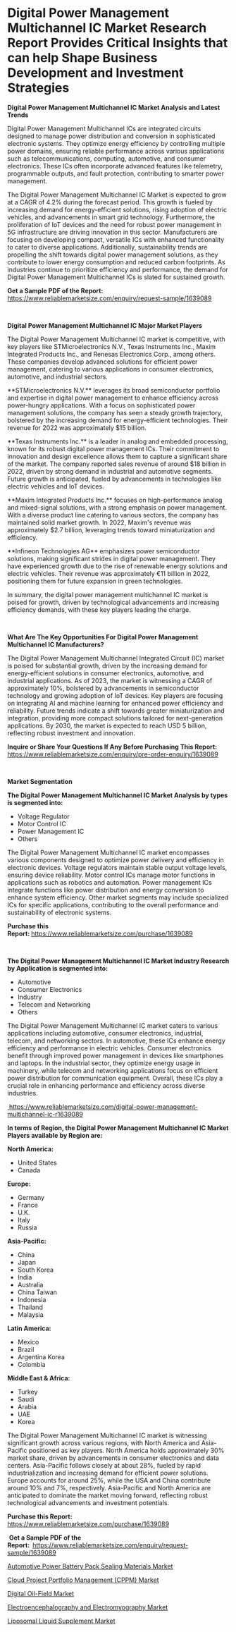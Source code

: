 <p><h1>Digital Power Management Multichannel IC Market Research Report Provides Critical Insights that can help Shape Business Development and Investment Strategies</h1></p><p><strong>Digital Power Management Multichannel IC Market Analysis and Latest Trends</strong></p>
<p><p>Digital Power Management Multichannel ICs are integrated circuits designed to manage power distribution and conversion in sophisticated electronic systems. They optimize energy efficiency by controlling multiple power domains, ensuring reliable performance across various applications such as telecommunications, computing, automotive, and consumer electronics. These ICs often incorporate advanced features like telemetry, programmable outputs, and fault protection, contributing to smarter power management.</p><p>The Digital Power Management Multichannel IC Market is expected to grow at a CAGR of 4.2% during the forecast period. This growth is fueled by increasing demand for energy-efficient solutions, rising adoption of electric vehicles, and advancements in smart grid technology. Furthermore, the proliferation of IoT devices and the need for robust power management in 5G infrastructure are driving innovation in this sector. Manufacturers are focusing on developing compact, versatile ICs with enhanced functionality to cater to diverse applications. Additionally, sustainability trends are propelling the shift towards digital power management solutions, as they contribute to lower energy consumption and reduced carbon footprints. As industries continue to prioritize efficiency and performance, the demand for Digital Power Management Multichannel ICs is slated for sustained growth.</p></p>
<p><strong>Get a Sample PDF of the Report:&nbsp;</strong> <a href="https://www.reliablemarketsize.com/enquiry/request-sample/1639089?utm_campaign=1838&utm_medium=2&utm_source=Github&utm_content=ia&utm_term=07122024&utm_id=digital-power-management-multichannel-ic">https://www.reliablemarketsize.com/enquiry/request-sample/1639089</a></p>
<p>&nbsp;</p>
<p><strong>Digital Power Management Multichannel IC Major Market Players</strong></p>
<p><p>The Digital Power Management Multichannel IC market is competitive, with key players like STMicroelectronics N.V., Texas Instruments Inc., Maxim Integrated Products Inc., and Renesas Electronics Corp., among others. These companies develop advanced solutions for efficient power management, catering to various applications in consumer electronics, automotive, and industrial sectors.</p><p>**STMicroelectronics N.V.** leverages its broad semiconductor portfolio and expertise in digital power management to enhance efficiency across power-hungry applications. With a focus on sophisticated power management solutions, the company has seen a steady growth trajectory, bolstered by the increasing demand for energy-efficient technologies. Their revenue for 2022 was approximately $15 billion.</p><p>**Texas Instruments Inc.** is a leader in analog and embedded processing, known for its robust digital power management ICs. Their commitment to innovation and design excellence allows them to capture a significant share of the market. The company reported sales revenue of around $18 billion in 2022, driven by strong demand in industrial and automotive segments. Future growth is anticipated, fueled by advancements in technologies like electric vehicles and IoT devices.</p><p>**Maxim Integrated Products Inc.** focuses on high-performance analog and mixed-signal solutions, with a strong emphasis on power management. With a diverse product line catering to various sectors, the company has maintained solid market growth. In 2022, Maxim's revenue was approximately $2.7 billion, leveraging trends toward miniaturization and efficiency.</p><p>**Infineon Technologies AG** emphasizes power semiconductor solutions, making significant strides in digital power management. They have experienced growth due to the rise of renewable energy solutions and electric vehicles. Their revenue was approximately €11 billion in 2022, positioning them for future expansion in green technologies.</p><p>In summary, the digital power management multichannel IC market is poised for growth, driven by technological advancements and increasing efficiency demands, with these key players leading the charge.</p></p>
<p>&nbsp;</p>
<p><strong>What Are The Key Opportunities For Digital Power Management Multichannel IC Manufacturers?</strong></p>
<p><p>The Digital Power Management Multichannel Integrated Circuit (IC) market is poised for substantial growth, driven by the increasing demand for energy-efficient solutions in consumer electronics, automotive, and industrial applications. As of 2023, the market is witnessing a CAGR of approximately 10%, bolstered by advancements in semiconductor technology and growing adoption of IoT devices. Key players are focusing on integrating AI and machine learning for enhanced power efficiency and reliability. Future trends indicate a shift towards greater miniaturization and integration, providing more compact solutions tailored for next-generation applications. By 2030, the market is expected to reach USD 5 billion, reflecting robust investment and innovation.</p></p>
<p><strong>Inquire or Share Your Questions If Any Before Purchasing This Report:</strong> <a href="https://www.reliablemarketsize.com/enquiry/pre-order-enquiry/1639089?utm_campaign=1838&utm_medium=2&utm_source=Github&utm_content=ia&utm_term=07122024&utm_id=digital-power-management-multichannel-ic">https://www.reliablemarketsize.com/enquiry/pre-order-enquiry/1639089</a></p>
<p>&nbsp;</p>
<p><strong>Market Segmentation</strong></p>
<p><strong>The Digital Power Management Multichannel IC Market Analysis by types is segmented into:</strong></p>
<p><ul><li>Voltage Regulator</li><li>Motor Control IC</li><li>Power Management IC</li><li>Others</li></ul></p>
<p><p>The Digital Power Management Multichannel IC market encompasses various components designed to optimize power delivery and efficiency in electronic devices. Voltage regulators maintain stable output voltage levels, ensuring device reliability. Motor control ICs manage motor functions in applications such as robotics and automation. Power management ICs integrate functions like power distribution and energy conversion to enhance system efficiency. Other market segments may include specialized ICs for specific applications, contributing to the overall performance and sustainability of electronic systems.</p></p>
<p><strong>Purchase this Report:&nbsp;</strong><a href="https://www.reliablemarketsize.com/purchase/1639089?utm_campaign=1838&utm_medium=2&utm_source=Github&utm_content=ia&utm_term=07122024&utm_id=digital-power-management-multichannel-ic">https://www.reliablemarketsize.com/purchase/1639089</a></p>
<p>&nbsp;</p>
<p><strong>The Digital Power Management Multichannel IC Market Industry Research by Application is segmented into:</strong></p>
<p><ul><li>Automotive</li><li>Consumer Electronics</li><li>Industry</li><li>Telecom and Networking</li><li>Others</li></ul></p>
<p><p>The Digital Power Management Multichannel IC market caters to various applications including automotive, consumer electronics, industrial, telecom, and networking sectors. In automotive, these ICs enhance energy efficiency and performance in electric vehicles. Consumer electronics benefit through improved power management in devices like smartphones and laptops. In the industrial sector, they optimize energy usage in machinery, while telecom and networking applications focus on efficient power distribution for communication equipment. Overall, these ICs play a crucial role in enhancing performance and efficiency across diverse industries.</p></p>
<p><a href="https://www.reliablemarketsize.com/digital-power-management-multichannel-ic-r1639089?utm_campaign=1838&utm_medium=2&utm_source=Github&utm_content=ia&utm_term=07122024&utm_id=digital-power-management-multichannel-ic">&nbsp;https://www.reliablemarketsize.com/digital-power-management-multichannel-ic-r1639089</a></p>
<p><strong>In terms of Region, the Digital Power Management Multichannel IC Market Players available by Region are:</strong></p>
<p>
    <p> <strong> North America: </strong>
        <ul>
            <li>United States</li>
            <li>Canada</li>
        </ul>
        </p> 
    <p> <strong> Europe: </strong>
        <ul>
            <li>Germany</li>
            <li>France</li>
            <li>U.K.</li>
            <li>Italy</li>
            <li>Russia</li>
        </ul>
        </p> 
    <p> <strong> Asia-Pacific: </strong>
        <ul>
            <li>China</li>
            <li>Japan</li>
            <li>South Korea</li>
            <li>India</li>
            <li>Australia</li>
            <li>China Taiwan</li>
            <li>Indonesia</li>
            <li>Thailand</li>
            <li>Malaysia</li>
        </ul>
        </p> 
    <p> <strong> Latin America: </strong>
        <ul>
            <li>Mexico</li>
            <li>Brazil</li>
            <li>Argentina Korea</li>
            <li>Colombia</li>
        </ul>
        </p> 
    <p> <strong> Middle East & Africa: </strong>
        <ul>
            <li>Turkey</li>
            <li>Saudi</li>
            <li>Arabia</li>
            <li>UAE</li>
            <li>Korea</li>
        </ul>
    </p>
    </p>
<p><p>The Digital Power Management Multichannel IC market is witnessing significant growth across various regions, with North America and Asia-Pacific positioned as key players. North America holds approximately 30% market share, driven by advancements in consumer electronics and data centers. Asia-Pacific follows closely at about 28%, fueled by rapid industrialization and increasing demand for efficient power solutions. Europe accounts for around 25%, while the USA and China contribute around 10% and 7%, respectively. Asia-Pacific and North America are anticipated to dominate the market moving forward, reflecting robust technological advancements and investment potentials.</p></p>
<p><strong>Purchase this Report: </strong><a href="https://www.reliablemarketsize.com/purchase/1639089?utm_campaign=1838&utm_medium=2&utm_source=Github&utm_content=ia&utm_term=07122024&utm_id=digital-power-management-multichannel-ic">https://www.reliablemarketsize.com/purchase/1639089</a></p>
<p>&nbsp;<strong>Get a Sample PDF of the Report:&nbsp;&nbsp;</strong><a href="https://www.reliablemarketsize.com/enquiry/request-sample/1639089?utm_campaign=1838&utm_medium=2&utm_source=Github&utm_content=ia&utm_term=07122024&utm_id=digital-power-management-multichannel-ic">https://www.reliablemarketsize.com/enquiry/request-sample/1639089</a></p>
<p><strong></strong></p>
<p><p><a href="https://issuu.com/reportprime-2/docs/automotive-power-battery-pack-sealing-materials-ma?utm_campaign=1838&utm_medium=2&utm_source=Github&utm_content=ia&utm_term=07122024&utm_id=digital-power-management-multichannel-ic">Automotive Power Battery Pack Sealing Materials Market</a></p><p><a href="https://www.linkedin.com/pulse/cloud-project-portfolio-management-cppm-market-consolidation-njy6c?utm_campaign=1838&utm_medium=2&utm_source=Github&utm_content=ia&utm_term=07122024&utm_id=digital-power-management-multichannel-ic">Cloud Project Portfolio Management (CPPM) Market</a></p><p><a href="https://www.linkedin.com/pulse/positive-growth-outlook-global-digital-oil-field-market-forecasting-j7nxc?utm_campaign=1838&utm_medium=2&utm_source=Github&utm_content=ia&utm_term=07122024&utm_id=digital-power-management-multichannel-ic">Digital Oil-Field Market</a></p><p><a href="https://www.linkedin.com/pulse/detailed-analysis-electroencephalography-electromyography-ztj3e?utm_campaign=1838&utm_medium=2&utm_source=Github&utm_content=ia&utm_term=07122024&utm_id=digital-power-management-multichannel-ic">Electroencephalography and Electromyography Market</a></p><p><a href="https://issuu.com/reportprime-2/docs/liposomal-liquid-supplement-market-size-2030.pptx?utm_campaign=1838&utm_medium=2&utm_source=Github&utm_content=ia&utm_term=07122024&utm_id=digital-power-management-multichannel-ic">Liposomal Liquid Supplement Market</a></p></p>